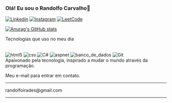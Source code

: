 
### Olá! Eu sou o Randolfo Carvalho👋

[![Linkedin](https://img.shields.io/badge/LinkedIn-0077B5?style=for-the-badge&logo=linkedin&logoColor=white)](https://www.linkedin.com/in/randolfo-carvalho-85206222b/)
[![Instagram](https://img.shields.io/badge/Instagram-E4405F?style=for-the-badge&logo=instagram&logoColor=white)](https://www.instagram.com/randolfo_oo/)
[![LeetCode](https://img.shields.io/badge/-LeetCode-FFA116?style=for-the-badge&logo=LeetCode&logoColor=black)](https://leetcode.com/Randolfo/)


[![Anurag's GitHub stats](https://github-readme-stats.vercel.app/api?username=RandolfoCarvalho&show_icons=true&theme=synthwave)](https://github.com/RandolfoCarvalho/github-readme-stats)

Tecnologias que uso no meu dia
<div style="display: inline_block"> <br/>
<img align="center" alt="html5" src="https://img.shields.io/badge/HTML5-E34F26?style=for-the-badge&logo=html5&logoColor=white"/>
<img align="center" alt="css" src="https://img.shields.io/badge/CSS3-1572B6?style=for-the-badge&logo=css3&logoColor=white"/>
<img align="center" alt="C#" src="https://img.shields.io/badge/C%23-239120?style=for-the-badge&logo=c-sharp&logoColor=white"/>
<img align="center" alt="aspnet" src="https://img.shields.io/badge/ASP.NET-512BD4?style=for-the-badge&logo=.net&logoColor=white"/>
<img align="center" alt="banco_de_dados" src="https://img.shields.io/badge/MySQL-00000F?style=for-the-badge&logo=mysql&logoColor=white"/>
<img align="center" alt="Git" src="https://img.shields.io/badge/GitHub-100000?style=for-the-badge&logo=github&logoColor=white"/>
</div>
Apaixonado pela tecnologia, inspirado a mudar o mundo através da programação.

Meu e-mail para entrar em contato.
<hr>
randolfoirades@gmail.com
<hr>
